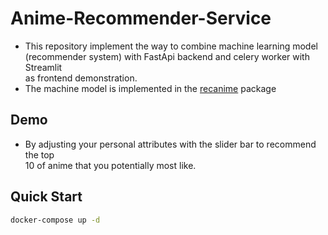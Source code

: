 # Anime-Recommender-Service
* This repository implement the way to combine machine learning model  
(recommender system) with FastApi backend and celery worker with Streamlit  
as frontend demonstration.  
* The machine model is implemented in the [recanime](https://github.com/ycc789741ycc/anime-recommender-system)  package  

## Demo 
* By adjusting your personal attributes with the slider bar to recommend the top  
10 of anime that you potentially most like.  

## Quick Start 
```bash
docker-compose up -d
```